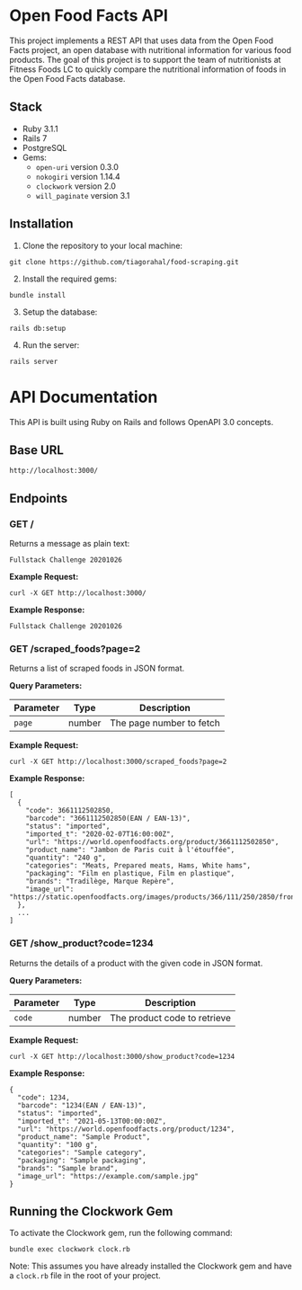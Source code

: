 # Open Food Facts API

This project implements a REST API that uses data from the Open Food Facts project, an open database with nutritional information for various food products. The goal of this project is to support the team of nutritionists at Fitness Foods LC to quickly compare the nutritional information of foods in the Open Food Facts database.

## Stack

- Ruby 3.1.1
- Rails 7
- PostgreSQL
- Gems:
  - `open-uri` version 0.3.0
  - `nokogiri` version 1.14.4
  - `clockwork` version 2.0
  - `will_paginate` version 3.1

## Installation

1. Clone the repository to your local machine:

```
git clone https://github.com/tiagorahal/food-scraping.git
```

2. Install the required gems:

```
bundle install
```

3. Setup the database:

```
rails db:setup
```

4. Run the server:

```
rails server
```

# API Documentation

This API is built using Ruby on Rails and follows OpenAPI 3.0 concepts.

## Base URL

`http://localhost:3000/`

## Endpoints

### GET /

Returns a message as plain text:

```
Fullstack Challenge 20201026
```

**Example Request:**

```
curl -X GET http://localhost:3000/
```

**Example Response:**

```
Fullstack Challenge 20201026
```

### GET /scraped_foods?page=2

Returns a list of scraped foods in JSON format.

**Query Parameters:**

| Parameter | Type   | Description             |
| --------- | ------ | ----------------------- |
| `page`    | number | The page number to fetch |

**Example Request:**

```
curl -X GET http://localhost:3000/scraped_foods?page=2
```

**Example Response:**

```
[
  {
    "code": 3661112502850,
    "barcode": "3661112502850(EAN / EAN-13)",
    "status": "imported",
    "imported_t": "2020-02-07T16:00:00Z",
    "url": "https://world.openfoodfacts.org/product/3661112502850",
    "product_name": "Jambon de Paris cuit à l'étouffée",
    "quantity": "240 g",
    "categories": "Meats, Prepared meats, Hams, White hams",
    "packaging": "Film en plastique, Film en plastique",
    "brands": "Tradilège, Marque Repère",
    "image_url": "https://static.openfoodfacts.org/images/products/366/111/250/2850/front_fr.3.400.jpg"
  },
  ...
]
```

### GET /show_product?code=1234

Returns the details of a product with the given code in JSON format.

**Query Parameters:**

| Parameter | Type   | Description                        |
| --------- | ------ | ---------------------------------- |
| `code`    | number | The product code to retrieve        |

**Example Request:**

```
curl -X GET http://localhost:3000/show_product?code=1234
```

**Example Response:**

```
{
  "code": 1234,
  "barcode": "1234(EAN / EAN-13)",
  "status": "imported",
  "imported_t": "2021-05-13T00:00:00Z",
  "url": "https://world.openfoodfacts.org/product/1234",
  "product_name": "Sample Product",
  "quantity": "100 g",
  "categories": "Sample category",
  "packaging": "Sample packaging",
  "brands": "Sample brand",
  "image_url": "https://example.com/sample.jpg"
}
```

## Running the Clockwork Gem

To activate the Clockwork gem, run the following command:

```
bundle exec clockwork clock.rb
```

Note: This assumes you have already installed the Clockwork gem and have a `clock.rb` file in the root of your project.